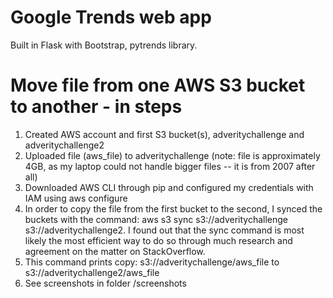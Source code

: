 # Google Trends web app
Built in Flask with Bootstrap, pytrends library.

# Move file from one AWS S3 bucket to another - in steps
1. Created AWS account and first S3 bucket(s), adveritychallenge and adveritychallenge2
2. Uploaded file (aws_file) to adveritychallenge (note: file is approximately 4GB, as my laptop could not handle bigger files -- it is from 2007 after all)
3. Downloaded AWS CLI through pip and configured my credentials with IAM using aws configure
4. In order to copy the file from the first bucket to the second, I synced the buckets with the command: aws s3 sync s3://adveritychallenge s3://adveritychallenge2. I found out that the sync command is most likely the most efficient way to do so through much research and agreement on the matter on StackOverflow. 
5. This command prints copy: s3://adveritychallenge/aws_file to s3://adveritychallenge2/aws_file
6. See screenshots in folder /screenshots
